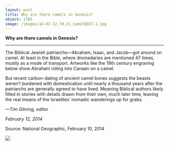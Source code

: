 ```yaml
---
layout: post
title: Why are there camels in Genesis?
object: 1785
image: /images/14-02-12_70.21_CamelEDIT-1.jpg
---
```

**Why are there camels in Genesis?**

****

The Biblical Jewish patriarchs—Abraham, Isaac, and Jacob—got around on camel. At least in the Bible, where dromedaries are mentioned 47 times, mostly as a mode of transport. Artworks like the 19th century engraving below show Abraham riding into Canaan on a camel. 

But recent carbon-dating of ancient camel bones suggests the beasts weren’t burdened with domestication until nearly a thousand years after the patriarchs are generally agreed to have lived. Meaning Biblical authors likely filled in stories with details drawn from their own, much later time, leaving the real means of the Israelites’ nomadic wanderings up for grabs.

*—Tim Gihring, editor*

*February 12, 2014*

Source: National Geographic, February 10, 2014

![]({{siteurl.base}}/images/14-02-12_70.21_CamelEDIT-1.jpg)
